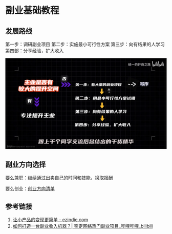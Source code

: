 # 副业基础教程

## 发展路线


第一步：调研副业项目
第二步：实施最小可行性方案
第三步：向有结果的人学习
第四部：分享经验，扩大收入

![](resources/images/2980d86f9b0fbf2c4976e55fee51592.jpg)

## 副业方向选择

要么兼职：继续通过出卖自己的时间和技能，换取报酬

要么创业：[创业方向清单](work/career/second-job/enterprise/创业方向清单.md)

## 参考链接

1. [让小产品的变现更简单 - ezindie.com](https://www.ezindie.com/)
2. [如何打造一台副业收入机器？| 鉴定网络热门副业项目\_哔哩哔哩\_bilibili](https://www.bilibili.com/video/BV1e34y167xT/)